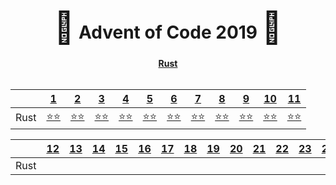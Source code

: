 <div align="center">
    <h1>
    <span style="font-size: 50px">🎄</span>
    Advent of Code 2019
    <span style="font-size: 50px">🎄</span>
    </h1>
    <div><b><a href="https://github.com/Baspar/adventofcode2019/tree/master/rust">Rust</a></b></div>
</div>

<br />

<div align="center">

|           | <a href="https://adventofcode.com/2019/day/1">1</a>                                            | <a href="https://adventofcode.com/2019/day/2">2</a>                                            | <a href="https://adventofcode.com/2019/day/3">3</a>                                            | <a href="https://adventofcode.com/2019/day/4">4</a>                                            | <a href="https://adventofcode.com/2019/day/5">5</a>                                            | <a href="https://adventofcode.com/2019/day/6">6</a>                                            | <a href="https://adventofcode.com/2019/day/7">7</a>                                           | <a href="https://adventofcode.com/2019/day/8">8</a>                                         | <a href="https://adventofcode.com/2019/day/9">9</a>                                            | <a href="https://adventofcode.com/2019/day/10">10</a>                                           | <a href="https://adventofcode.com/2019/day/11">11</a>                                            |
| --------- | ------                                                                                         | ------                                                                                         | ------                                                                                         | ------                                                                                         | ------                                                                                         | ------                                                                                         | -----                                                                                         | -----                                                                                       | -----                                                                                          | ------                                                                                          | ------                                                                                           |
| Rust      | <a href="http://github.com/baspar/adventofcode2019/tree/master/rust/src/days/day1.rs">⭐⭐</a> | <a href="http://github.com/baspar/adventofcode2019/tree/master/rust/src/days/day2.rs">⭐⭐</a> | <a href="http://github.com/baspar/adventofcode2019/tree/master/rust/src/days/day3.rs">⭐⭐</a> | <a href="http://github.com/baspar/adventofcode2019/tree/master/rust/src/days/day4.rs">⭐⭐</a> | <a href="http://github.com/baspar/adventofcode2019/tree/master/rust/src/days/day5.rs">⭐⭐</a> | <a href="http://github.com/baspar/adventofcode2019/tree/master/rust/src/days/day6.rs">⭐⭐</a> | <a href="http://github.com/baspar/adventofcode2019/tree/master/rust/src/days/day7.rs">⭐⭐</a> | <a href="http://github.com/baspar/adventofcode2019/tree/master/rust/src/days/day8.rs">⭐⭐</a> | <a href="http://github.com/baspar/adventofcode2019/tree/master/rust/src/days/day9.rs">⭐⭐</a> | <a href="http://github.com/baspar/adventofcode2019/tree/master/rust/src/days/day10.rs">⭐⭐</a> | <a href="http://github.com/baspar/adventofcode2019/tree/master/rust/src/days/day11.rs">⭐⭐</a>   |

|           | <a href="https://adventofcode.com/2019/day/12">12</a>                                           | <a href="https://adventofcode.com/2019/day/13">13</a>                                           | <a href="https://adventofcode.com/2019/day/14">14</a>                                           | <a href="https://adventofcode.com/2019/day/15">15</a>                                      | <a href="https://adventofcode.com/2019/day/16">16</a>                                           | <a href="https://adventofcode.com/2019/day/17">17</a>                                           | <a href="https://adventofcode.com/2019/day/18">18</a>                                           | <a href="https://adventofcode.com/2019/day/19">19</a>                                           | <a href="https://adventofcode.com/2019/day/20">20</a>                                           | <a href="https://adventofcode.com/2019/day/21">21</a>                                           | <a href="https://adventofcode.com/2019/day/22">22</a>                                           | <a href="https://adventofcode.com/2019/day/23">23</a>                                         | <a href="https://adventofcode.com/2019/day/24">24</a>                                      | <a href="https://adventofcode.com/2019/day/25">25</a>                                      |
| --------- | ------                                                                                          | ------                                                                                          | ------                                                                                          | ------                                                                                     | ------                                                                                          | ------                                                                                          | ------                                                                                          | -----                                                                                           | -----                                                                                           | -----                                                                                           | ------                                                                                          | ------                                                                                        | ------                                                                                     | --                                                                                         |
| Rust      | <a href="http://github.com/baspar/adventofcode2018/tree/master/rust/src/days/day12.rs">     </a>| <a href="http://github.com/baspar/adventofcode2018/tree/master/rust/src/days/day13.rs">     </a>| <a href="http://github.com/baspar/adventofcode2018/tree/master/rust/src/days/day14.rs">     </a>| <a href="http://github.com/baspar/adventofcode2018/tree/master/rust/src/days/day15.rs"></a>| <a href="http://github.com/baspar/adventofcode2018/tree/master/rust/src/days/day16.rs">     </a>| <a href="http://github.com/baspar/adventofcode2018/tree/master/rust/src/days/day17.rs">     </a>| <a href="http://github.com/baspar/adventofcode2018/tree/master/rust/src/days/day18.rs">     </a>| <a href="http://github.com/baspar/adventofcode2018/tree/master/rust/src/days/day19.rs">     </a>| <a href="http://github.com/baspar/adventofcode2018/tree/master/rust/src/days/day20.rs">     </a>| <a href="http://github.com/baspar/adventofcode2018/tree/master/rust/src/days/day21.rs">     </a>| <a href="http://github.com/baspar/adventofcode2018/tree/master/rust/src/days/day22.rs">     </a>| <a href="http://github.com/baspar/adventofcode2018/tree/master/rust/src/days/day23.rs">   </a>| <a href="http://github.com/baspar/adventofcode2018/tree/master/rust/src/days/day24.rs"></a>| <a href="http://github.com/baspar/adventofcode2018/tree/master/rust/src/days/day25.rs"></a>|

</div>
